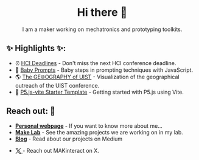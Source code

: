 <h1 align="center">Hi there 🦉</h1>

<p align="center"><span>I am a maker working on mechatronics and prototyping toolkits.</span></p>

<h2>✨ Highlights ✨:</h2>

<ul>
	<li>
		⏰ <a href="https://hci-deadlines.github.io" target="_blank">HCI Deadlines</a> - Don't miss the next HCI conference deadline.
	</li>
	<li>
		🍼 <a href="https://www.npmjs.com/package/baby-prompts" target="_blank">Baby Prompts</a> - Baby steps in prompting techniques with JavaScript.
	</li>
	<li>
		🌎 <a href="https://geo-conf.github.io/uist" target="_blank">The GE🌐OGRAPHY of UIST</a> - Visualization of the geographical outreach of the UIST conference.
	</li>
    <li>
    	🚀
    	<a href="https://github.com/makinteract/p5js-vite" target="_blank">P5.js-vite Starter Template</a> - Getting started with P5.js using Vite.
    </li>
</ul>
<!---
<ul>
	<li>
		<img src="https://github.com/makinteract/vscode-microbit-micropython/blob/main/images/icon.png?raw=true" align="top" width="20">
		<a href="https://github.com/makinteract/vscode-microbit-micropython" target="_blank">VSCode micro:bit MicroPython extension</a> - upload python code on the micro:bit with VSCode.
	</li>
	<li>
		🚀
		<a href="https://github.com/makinteract/p5js-vite" target="_blank">P5.js-vite Starter Template</a> - getting started with P5.js using Vite.
	</li>
	<li>
		<img src="https://github.com/makinteractlab/BlinkBoard/blob/master/Logo/logo.jpg?raw=true" align="top" width="20">
		<a href="https://blinkboard.kaist.ac.kr" target="_blank">BlinkBoard</a> - the next step in physical computing remote education.
	</li>
</ul>
--->
<h2>Reach out: 💬</h2>

- [**Personal webpage**](https://make.kaist.ac.kr/andrea) - If you want to know more about me...
- [**Make Lab**](https://make.kaist.ac.kr) - See the amazing projects we are working on in my lab.
- [**Blog**](https://medium.com/@andrea_36977) - Read about our projects on Medium
<ul>
<li>
  <a href="https://x.com/AndreaHCI">
  <svg role="img" viewBox="0 0 24 24" xmlns="http://www.w3.org/2000/svg" width="15" height="15" style="vertical-align:middle">
  <title>X</title>
  <path d="M14.234 10.162 22.977 0h-2.072l-7.591 8.824L7.251 0H.258l9.168 13.343L.258 24H2.33l8.016-9.318L16.749 24h6.993zm-2.837 3.299-.929-1.329L3.076 1.56h3.182l5.965 8.532.929 1.329 7.754 11.09h-3.182z"/>
  </svg>
  </a> - Reach out MAKinteract on X.
</li>
</ul>

